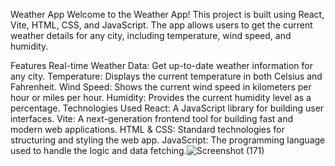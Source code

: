 Weather App
Welcome to the Weather App! This project is built using React, Vite, HTML, CSS, and JavaScript.
The app allows users to get the current weather details for any city, including temperature, wind speed, and humidity.

Features
Real-time Weather Data: Get up-to-date weather information for any city.
Temperature: Displays the current temperature in both Celsius and Fahrenheit.
Wind Speed: Shows the current wind speed in kilometers per hour or miles per hour.
Humidity: Provides the current humidity level as a percentage.
Technologies Used
React: A JavaScript library for building user interfaces.
Vite: A next-generation frontend tool for building fast and modern web applications.
HTML & CSS: Standard technologies for structuring and styling the web app.
JavaScript: The programming language used to handle the logic and data fetching.![Screenshot (171)](https://github.com/user-attachments/assets/89424444-e64b-4abb-98d5-7ed68d5a4a42)
